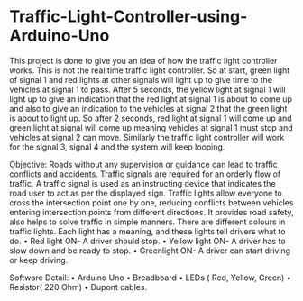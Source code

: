 # Traffic-Light-Controller-using-Arduino-Uno

This project is done to give you an idea of how the traffic light controller works. This is not the real time traffic light controller.
So at start, green light of signal 1 and red lights at other signals will light up to give time to the vehicles at signal 1 to pass.
After 5 seconds, the yellow light at signal 1 will light up to give an indication that the red light at signal 1 is about to come up and also to give an indication to the vehicles at signal 2 that the green light is about to light up.
So after 2 seconds, red light at signal 1 will come up and green light at signal will come up meaning vehicles at signal 1 must stop and vehicles at signal 2 can move.
Similarly the traffic light controller will work for the signal 3, signal 4 and the system will keep looping.

Objective:
Roads without any supervision or guidance can lead to traffic conflicts and accidents. Traffic signals are required for an orderly flow of traffic. A traffic signal is used as an instructing device that indicates the road user to act as per the displayed sign.
Traffic lights allow everyone to cross the intersection point one by one, reducing conflicts between vehicles entering intersection points from different directions. It provides road safety, also helps to solve traffic in simple manners.
There are different colours in traffic lights. Each light has a meaning, and these lights tell drivers what to do.
•	Red light ON- A driver should stop.
•	Yellow light ON- A driver has to slow down and be ready to stop.
•	Greenlight ON- A driver can start driving or keep driving.

Software Detail:
•	Arduino Uno
•	Breadboard
•	LEDs ( Red, Yellow, Green)
•	Resistor( 220 Ohm)
•	Dupont cables.

